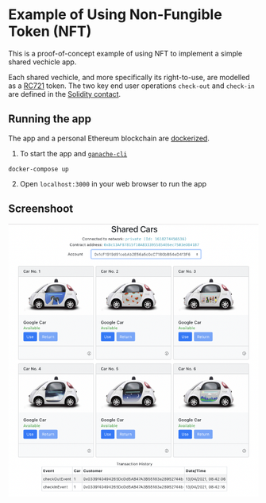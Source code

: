 # Example of Using Non-Fungible Token (NFT)
This is a proof-of-concept example of using NFT to implement a simple shared vechicle app.  

Each shared vechicle, and more specifically its right-to-use, are modelled as a [RC721](https://docs.openzeppelin.com/contracts/3.x/erc721) token.  The two key end user operations `check-out` and `check-in` are defined in the [Solidity contact](contacts/SharedEv.sol).

## Running the app
The app and a personal Ethereum blockchain are [dockerized](docker-compose.yml).

1. To start the app and [`ganache-cli`](https://github.com/trufflesuite/ganache-cli)
```
docker-compose up
```
2. Open `localhost:3000` in your web browser to run the app

## Screenshoot
![](SharedEV.png)

